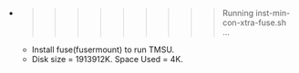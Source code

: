 * >>>>>>>>> Running inst-min-con-xtra-fuse.sh ...
  * Install fuse(fusermount) to run TMSU.
  * Disk size = 1913912K. Space Used = 4K.
